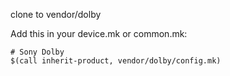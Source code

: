 clone to vendor/dolby

Add this in your device.mk or common.mk:

```
# Sony Dolby
$(call inherit-product, vendor/dolby/config.mk)
```

